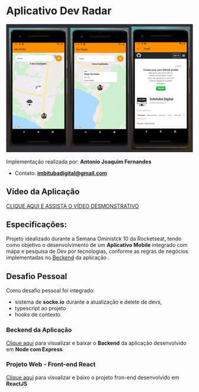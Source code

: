 # Aplicativo Dev Radar

![](assets/demo.jpg)

Implementação realizada por: **Antonio Joaquim Fernandes**
- Contato: **imbitubadigital@gmail.com**

## Vídeo da Aplicação
 [CLIQUE AQUI E ASSISTA O VÍDEO DESMONSTRATIVO](https://www.youtube.com/watch?v=jgRliPP8cWU)


## Especificações:

Projeto idealizado durante a Semana Oministck 10 da Rocketseat, tendo como objetivo o desenvolvimento de um **Aplicativo Mobile** integrado com mapa e pesquisa de Dev por tecnologias, conforme as regras de negócios implementadas no [Beckend](https://github.com/imbitubadigital/beckend-dev-radar) da aplicação .


## Desafio Pessoal

Como desafio pessoal foi integrado:

- sistema de **socke.io** durante a atualização e delete de devs,
- typescript ao projeto
- hooks de contexto

### Beckend da Aplicação

[Clique aqui](https://github.com/imbitubadigital/beckend-dev-radar) para visualizar e baixar o **Backend** da aplicação desenvolvido em **Node com Express**


### Projeto Web - Front-end React

[Clique aqui](https://github.com/imbitubadigital/dev-radar-frontend-react) para visualizar e baixo o projeto fron-end desenvolvido em **ReactJS**



